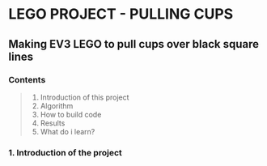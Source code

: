 
LEGO PROJECT - PULLING CUPS
===
Making EV3 LEGO to pull cups over black square lines
---
### Contents
>1. Introduction of this project
>2. Algorithm
>3. How to build code
>4. Results
>5. What do i learn?
### 1. Introduction of the project
>
